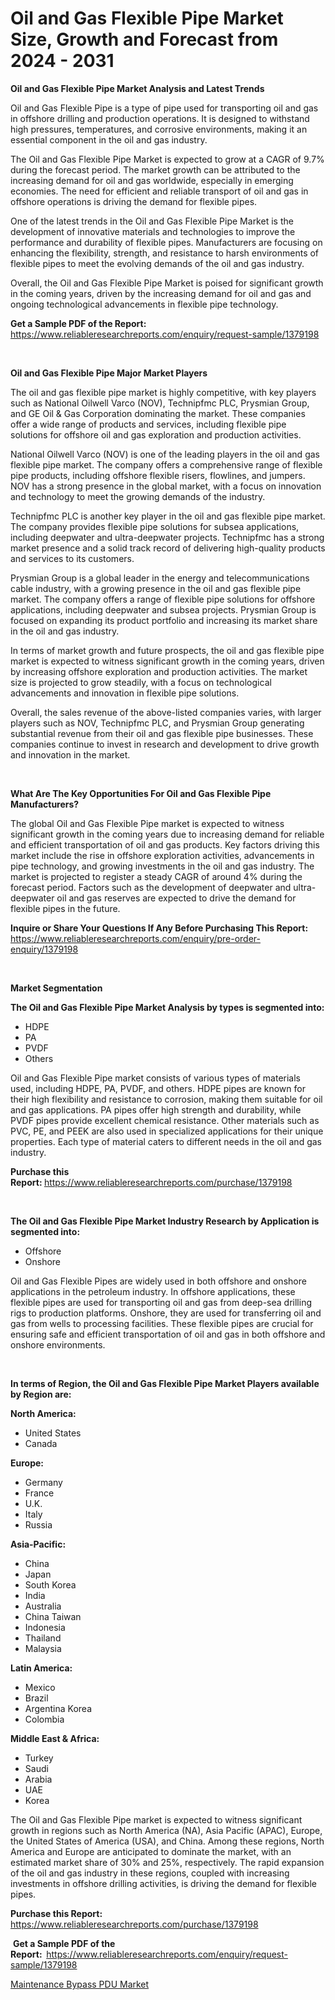 <p><h1>Oil and Gas Flexible Pipe Market Size, Growth and Forecast from 2024 - 2031</h1></p><p><strong>Oil and Gas Flexible Pipe Market Analysis and Latest Trends</strong></p>
<p><p>Oil and Gas Flexible Pipe is a type of pipe used for transporting oil and gas in offshore drilling and production operations. It is designed to withstand high pressures, temperatures, and corrosive environments, making it an essential component in the oil and gas industry.</p><p>The Oil and Gas Flexible Pipe Market is expected to grow at a CAGR of 9.7% during the forecast period. The market growth can be attributed to the increasing demand for oil and gas worldwide, especially in emerging economies. The need for efficient and reliable transport of oil and gas in offshore operations is driving the demand for flexible pipes.</p><p>One of the latest trends in the Oil and Gas Flexible Pipe Market is the development of innovative materials and technologies to improve the performance and durability of flexible pipes. Manufacturers are focusing on enhancing the flexibility, strength, and resistance to harsh environments of flexible pipes to meet the evolving demands of the oil and gas industry.</p><p>Overall, the Oil and Gas Flexible Pipe Market is poised for significant growth in the coming years, driven by the increasing demand for oil and gas and ongoing technological advancements in flexible pipe technology.</p></p>
<p><strong>Get a Sample PDF of the Report:&nbsp;</strong> <a href="https://www.reliableresearchreports.com/enquiry/request-sample/1379198">https://www.reliableresearchreports.com/enquiry/request-sample/1379198</a></p>
<p>&nbsp;</p>
<p><strong>Oil and Gas Flexible Pipe Major Market Players</strong></p>
<p><p>The oil and gas flexible pipe market is highly competitive, with key players such as National Oilwell Varco (NOV), Technipfmc PLC, Prysmian Group, and GE Oil & Gas Corporation dominating the market. These companies offer a wide range of products and services, including flexible pipe solutions for offshore oil and gas exploration and production activities.</p><p>National Oilwell Varco (NOV) is one of the leading players in the oil and gas flexible pipe market. The company offers a comprehensive range of flexible pipe products, including offshore flexible risers, flowlines, and jumpers. NOV has a strong presence in the global market, with a focus on innovation and technology to meet the growing demands of the industry.</p><p>Technipfmc PLC is another key player in the oil and gas flexible pipe market. The company provides flexible pipe solutions for subsea applications, including deepwater and ultra-deepwater projects. Technipfmc has a strong market presence and a solid track record of delivering high-quality products and services to its customers.</p><p>Prysmian Group is a global leader in the energy and telecommunications cable industry, with a growing presence in the oil and gas flexible pipe market. The company offers a range of flexible pipe solutions for offshore applications, including deepwater and subsea projects. Prysmian Group is focused on expanding its product portfolio and increasing its market share in the oil and gas industry.</p><p>In terms of market growth and future prospects, the oil and gas flexible pipe market is expected to witness significant growth in the coming years, driven by increasing offshore exploration and production activities. The market size is projected to grow steadily, with a focus on technological advancements and innovation in flexible pipe solutions.</p><p>Overall, the sales revenue of the above-listed companies varies, with larger players such as NOV, Technipfmc PLC, and Prysmian Group generating substantial revenue from their oil and gas flexible pipe businesses. These companies continue to invest in research and development to drive growth and innovation in the market.</p></p>
<p>&nbsp;</p>
<p><strong>What Are The Key Opportunities For Oil and Gas Flexible Pipe Manufacturers?</strong></p>
<p><p>The global Oil and Gas Flexible Pipe market is expected to witness significant growth in the coming years due to increasing demand for reliable and efficient transportation of oil and gas products. Key factors driving this market include the rise in offshore exploration activities, advancements in pipe technology, and growing investments in the oil and gas industry. The market is projected to register a steady CAGR of around 4% during the forecast period. Factors such as the development of deepwater and ultra-deepwater oil and gas reserves are expected to drive the demand for flexible pipes in the future.</p></p>
<p><strong>Inquire or Share Your Questions If Any Before Purchasing This Report:</strong> <a href="https://www.reliableresearchreports.com/enquiry/pre-order-enquiry/1379198">https://www.reliableresearchreports.com/enquiry/pre-order-enquiry/1379198</a></p>
<p>&nbsp;</p>
<p><strong>Market Segmentation</strong></p>
<p><strong>The Oil and Gas Flexible Pipe Market Analysis by types is segmented into:</strong></p>
<p><ul><li>HDPE</li><li>PA</li><li>PVDF</li><li>Others</li></ul></p>
<p><p>Oil and Gas Flexible Pipe market consists of various types of materials used, including HDPE, PA, PVDF, and others. HDPE pipes are known for their high flexibility and resistance to corrosion, making them suitable for oil and gas applications. PA pipes offer high strength and durability, while PVDF pipes provide excellent chemical resistance. Other materials such as PVC, PE, and PEEK are also used in specialized applications for their unique properties. Each type of material caters to different needs in the oil and gas industry.</p></p>
<p><strong>Purchase this Report:&nbsp;</strong><a href="https://www.reliableresearchreports.com/purchase/1379198">https://www.reliableresearchreports.com/purchase/1379198</a></p>
<p>&nbsp;</p>
<p><strong>The Oil and Gas Flexible Pipe Market Industry Research by Application is segmented into:</strong></p>
<p><ul><li>Offshore</li><li>Onshore</li></ul></p>
<p><p>Oil and Gas Flexible Pipes are widely used in both offshore and onshore applications in the petroleum industry. In offshore applications, these flexible pipes are used for transporting oil and gas from deep-sea drilling rigs to production platforms. Onshore, they are used for transferring oil and gas from wells to processing facilities. These flexible pipes are crucial for ensuring safe and efficient transportation of oil and gas in both offshore and onshore environments.</p></p>
<p>&nbsp;</p>
<p><strong>In terms of Region, the Oil and Gas Flexible Pipe Market Players available by Region are:</strong></p>
<p>
    <p> <strong> North America: </strong>
        <ul>
            <li>United States</li>
            <li>Canada</li>
        </ul>
        </p> 
    <p> <strong> Europe: </strong>
        <ul>
            <li>Germany</li>
            <li>France</li>
            <li>U.K.</li>
            <li>Italy</li>
            <li>Russia</li>
        </ul>
        </p> 
    <p> <strong> Asia-Pacific: </strong>
        <ul>
            <li>China</li>
            <li>Japan</li>
            <li>South Korea</li>
            <li>India</li>
            <li>Australia</li>
            <li>China Taiwan</li>
            <li>Indonesia</li>
            <li>Thailand</li>
            <li>Malaysia</li>
        </ul>
        </p> 
    <p> <strong> Latin America: </strong>
        <ul>
            <li>Mexico</li>
            <li>Brazil</li>
            <li>Argentina Korea</li>
            <li>Colombia</li>
        </ul>
        </p> 
    <p> <strong> Middle East & Africa: </strong>
        <ul>
            <li>Turkey</li>
            <li>Saudi</li>
            <li>Arabia</li>
            <li>UAE</li>
            <li>Korea</li>
        </ul>
    </p>
    </p>
<p><p>The Oil and Gas Flexible Pipe market is expected to witness significant growth in regions such as North America (NA), Asia Pacific (APAC), Europe, the United States of America (USA), and China. Among these regions, North America and Europe are anticipated to dominate the market, with an estimated market share of 30% and 25%, respectively. The rapid expansion of the oil and gas industry in these regions, coupled with increasing investments in offshore drilling activities, is driving the demand for flexible pipes.</p></p>
<p><strong>Purchase this Report: </strong><a href="https://www.reliableresearchreports.com/purchase/1379198">https://www.reliableresearchreports.com/purchase/1379198</a></p>
<p>&nbsp;<strong>Get a Sample PDF of the Report:&nbsp;&nbsp;</strong><a href="https://www.reliableresearchreports.com/enquiry/request-sample/1379198">https://www.reliableresearchreports.com/enquiry/request-sample/1379198</a></p>
<p><strong></strong></p>
<p><p><a href="https://forested-sushi-9b0.notion.site/Maintenance-Bypass-PDU-Market-Size-Growth-Outlook-from-2024-to-2031-projecting-at-Market-s-Trends--06a6add3c5ad42f49be9868753d52d1a">Maintenance Bypass PDU Market</a></p></p>